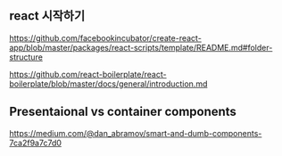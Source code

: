 
## react 시작하기
https://github.com/facebookincubator/create-react-app/blob/master/packages/react-scripts/template/README.md#folder-structure

https://github.com/react-boilerplate/react-boilerplate/blob/master/docs/general/introduction.md

## Presentaional vs container components
https://medium.com/@dan_abramov/smart-and-dumb-components-7ca2f9a7c7d0
